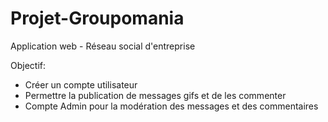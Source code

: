 # Projet-Groupomania

Application web - Réseau social d'entreprise

Objectif:    
* Créer un compte utilisateur
* Permettre la publication de messages gifs et de les commenter
* Compte Admin pour la modération des messages et des commentaires
